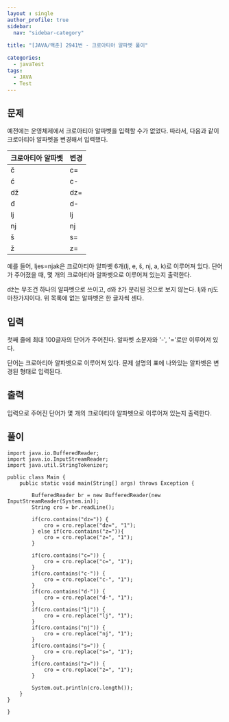 ```yaml
---
layout : single
author_profile: true
sidebar: 
  nav: "sidebar-category"
  
title: "[JAVA/백준] 2941번 - 크로아티아 알파벳 풀이"

categories:
  - javaTest
tags:
  - JAVA
  - Test
---
```


## 문제

예전에는 운영체제에서 크로아티아 알파벳을 입력할 수가 없었다. 따라서, 다음과 같이 크로아티아 알파벳을 변경해서 입력했다.

| 크로아티아 알파벳 | 변경 |
|--|--|
| č | c= |
| ć | c- |
| dž | dz= |
| đ | d- |
| lj | lj |
| nj | nj |
| š | s= |
| ž | z= |

예를 들어, ljes=njak은 크로아티아 알파벳 6개(lj, e, š, nj, a, k)로 이루어져 있다. 단어가 주어졌을 때, 몇 개의 크로아티아 알파벳으로 이루어져 있는지 출력한다.

dž는 무조건 하나의 알파벳으로 쓰이고, d와 ž가 분리된 것으로 보지 않는다. lj와 nj도 마찬가지이다. 위 목록에 없는 알파벳은 한 글자씩 센다.

## 입력

첫째 줄에 최대 100글자의 단어가 주어진다. 알파벳 소문자와 '-', '='로만 이루어져 있다.

단어는 크로아티아 알파벳으로 이루어져 있다. 문제 설명의 표에 나와있는 알파벳은 변경된 형태로 입력된다.

## 출력

입력으로 주어진 단어가 몇 개의 크로아티아 알파벳으로 이루어져 있는지 출력한다.

## 풀이

~~~
import java.io.BufferedReader;
import java.io.InputStreamReader;
import java.util.StringTokenizer;

public class Main {
	public static void main(String[] args) throws Exception {
			
		BufferedReader br = new BufferedReader(new InputStreamReader(System.in));
		String cro = br.readLine();
		
		if(cro.contains("dz=")) {
			cro = cro.replace("dz=", "1");
		} else if(cro.contains("z=")){
			cro = cro.replace("z=", "1");
		}
		
		if(cro.contains("c=")) {
			cro = cro.replace("c=", "1");
		}
		if(cro.contains("c-")) {
			cro = cro.replace("c-", "1");
		}
		if(cro.contains("d-")) {
			cro = cro.replace("d-", "1");
		}
		if(cro.contains("lj")) {
			cro = cro.replace("lj", "1");
		}
		if(cro.contains("nj")) {
			cro = cro.replace("nj", "1");
		}
		if(cro.contains("s=")) {
			cro = cro.replace("s=", "1");
		}
		if(cro.contains("z=")) {
			cro = cro.replace("z=", "1");
		}
		
		System.out.println(cro.length());
	}
}

}
~~~
